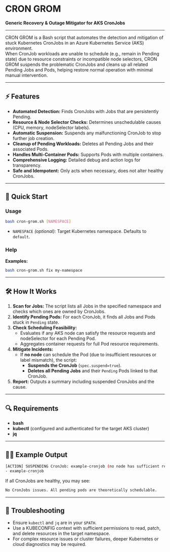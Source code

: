 # CRON GROM

**Generic Recovery & Outage Mitigator for AKS CronJobs**

---

CRON GROM is a Bash script that automates the detection and mitigation of stuck Kubernetes CronJobs in an Azure Kubernetes Service (AKS) environment.  
When CronJob workloads are unable to schedule (e.g., remain in Pending state) due to resource constraints or incompatible node selectors, CRON GROM suspends the problematic CronJobs and cleans up all related Pending Jobs and Pods, helping restore normal operation with minimal manual intervention.

---

## ⚡ Features

- **Automated Detection:** Finds CronJobs with Jobs that are persistently Pending.
- **Resource & Node Selector Checks:** Determines unschedulable causes (CPU, memory, nodeSelector labels).
- **Automatic Suspension:** Suspends any malfunctioning CronJob to stop further job creation.
- **Cleanup of Pending Workloads:** Deletes all Pending Jobs and their associated Pods.
- **Handles Multi-Container Pods:** Supports Pods with multiple containers.
- **Comprehensive Logging:** Detailed debug and action logs for transparency.
- **Safe and Idempotent:** Only acts when necessary, does not alter healthy CronJobs.

---

## 🚀 Quick Start

### Usage

```bash
bash cron-grom.sh [NAMESPACE]
```

- `NAMESPACE` *(optional)*: Target Kubernetes namespace. Defaults to `default`.

### Help

**Examples:**

```bash
bash cron-grom.sh fix my-namespace
```

---

## 🛠️ How It Works

1. **Scan for Jobs:** The script lists all Jobs in the specified namespace and checks which ones are owned by CronJobs.
2. **Identify Pending Pods:** For each CronJob, it finds all Jobs and Pods stuck in `Pending` state.
3. **Check Scheduling Feasibility:** 
    - Evaluates if any AKS node can satisfy the resource requests and nodeSelector for each Pending Pod.
    - Aggregates container requests for full Pod resource requirements.
4. **Mitigate Incidents:**
    - If **no node** can schedule the Pod (due to insufficient resources or label mismatch), the script:
        - **Suspends the CronJob** (`spec.suspend=true`).
        - **Deletes all Pending Jobs** and their `Pending` Pods linked to that CronJob.
5. **Report:** Outputs a summary including suspended CronJobs and the cause.

---

## 🔍 Requirements

- **bash**
- **kubectl** (configured and authenticated for the target AKS cluster)
- **jq**

---

## 🧑‍💻 Example Output

```bash
[ACTION] SUSPENDING CronJob: example-cronjob (no node has sufficient resources for example-pod of job example-job) [CLEANUP] Deleting pending Jobs/Pods for CronJob: example-cronjob Deleting Job: example-job Deleting Pending Pod: example-pod Suspended CronJobs (no possible scheduling found):
- example-cronjob
```

If all CronJobs are healthy, you may see:

```bash
No CronJobs issues. All pending pods are theoretically schedulable.
```

---

## 🤔 Troubleshooting

- Ensure `kubectl` and `jq` are in your `$PATH`.
- Use a KUBECONFIG context with sufficient permissions to read, patch, and delete resources in the target namespace.
- For complex resource issues or cluster failures, deeper Kubernetes or cloud diagnostics may be required.
